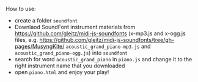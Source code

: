 How to use:

- create a folder `soundfont`
- Downlaod SoundFont instrument materials from https://github.com/gleitz/midi-js-soundfonts (x-mp3.js and x-ogg.js files, e.g. https://github.com/gleitz/midi-js-soundfonts/tree/gh-pages/MusyngKite/ `acoustic_grand_piano-mp3.js` and `acoustic_grand_piano-ogg.js`) into `soundfont`
- search for word `acoustic_grand_piano` in `piano.js` and change it to the right instrument name that you downloaded
- open `piano.html` and enjoy your play!
